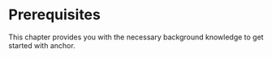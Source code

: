 # Prerequisites

This chapter provides you with the necessary background knowledge to get started with anchor.
